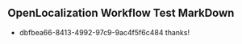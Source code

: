 ## OpenLocalization Workflow Test MarkDown
* dbfbea66-8413-4992-97c9-9ac4f5f6c484 thanks!

<!--HONumber=Oct16_HO3-->


